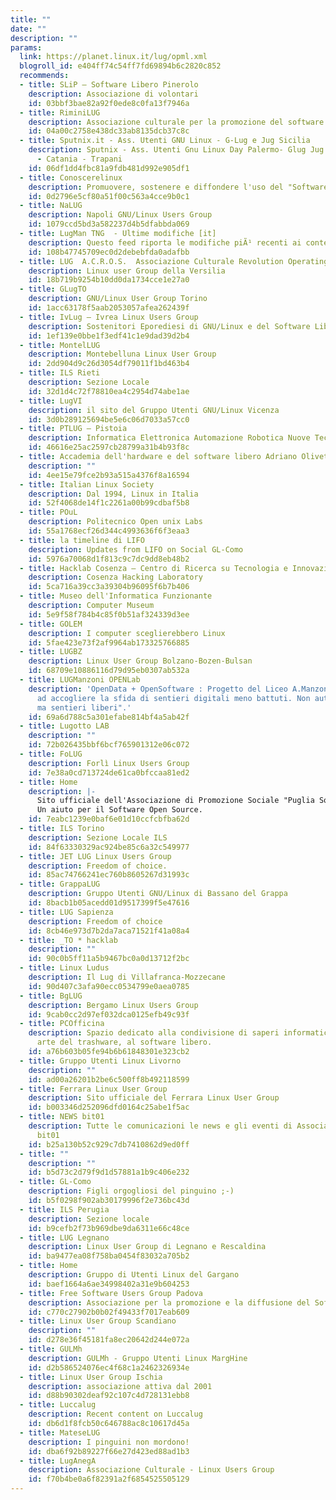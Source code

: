 ```yaml
---
title: ""
date: ""
description: ""
params:
  link: https://planet.linux.it/lug/opml.xml
  blogroll_id: e404ff74c54ff7fd69894b6c2820c852
  recommends:
  - title: SLiP – Software Libero Pinerolo
    description: Associazione di volontari
    id: 03bbf3bae82a92f0ede8c0fa13f7946a
  - title: RiminiLUG
    description: Associazione culturale per la promozione del software libero
    id: 04a00c2758e438dc33ab8135dcb37c8c
  - title: Sputnix.it - Ass. Utenti GNU Linux - G-Lug e Jug Sicilia
    description: Sputnix - Ass. Utenti Gnu Linux Day Palermo- Glug Jug Sicilia - Palermo
      - Catania - Trapani
    id: 06df1dd4fbc81a9fdb481d992e905df1
  - title: Conoscerelinux
    description: Promuovere, sostenere e diffondere l'uso del "Software libero"
    id: 0d2796e5cf80a51f00c563a4cce9b0c1
  - title: NaLUG
    description: Napoli GNU/Linux Users Group
    id: 1079ccd5bd3a582237d4b5dfabbda069
  - title: LugMan TNG  - Ultime modifiche [it]
    description: Questo feed riporta le modifiche piÃ¹ recenti ai contenuti del sito.
    id: 108b47745709ec0d2debebfda0adafbb
  - title: LUG  A.C.R.O.S.  Associazione Culturale Revolution Operating System
    description: Linux user Group della Versilia
    id: 18b719b9254b10dd0da1734cce1e27a0
  - title: GLugTO
    description: GNU/Linux User Group Torino
    id: 1acc63178f5aab2053057afea262439f
  - title: IvLug – Ivrea Linux Users Group
    description: Sostenitori Eporediesi di GNU/Linux e del Software Libero
    id: 1ef139e0bbe1f3edf41c1e9dad39d2b4
  - title: MontelLUG
    description: Montebelluna Linux User Group
    id: 2dd904d9c26d3054df79011f1bd463b4
  - title: ILS Rieti
    description: Sezione Locale
    id: 32d1d4c72f78810ea4c2954d74abe1ae
  - title: LugVI
    description: il sito del Gruppo Utenti GNU/Linux Vicenza
    id: 3d0b289125694be5e6c06d7033a57cc0
  - title: PTLUG – Pistoia
    description: Informatica Elettronica Automazione Robotica Nuove Tecnologie a Pistoia
    id: 46616e25ac2597cb28799a31b4b93f8c
  - title: Accademia dell'hardware e del software libero Adriano Olivetti
    description: ""
    id: 4ee15e79fce2b93a515a4376f8a16594
  - title: Italian Linux Society
    description: Dal 1994, Linux in Italia
    id: 52f4068de14f1c2261a00b99cdbaf5b8
  - title: POuL
    description: Politecnico Open unix Labs
    id: 55a1768ecf26d344c4993636f6f3eaa3
  - title: la timeline di LIFO
    description: Updates from LIFO on Social GL-Como
    id: 5976a70068d1f813c9c7dc9dd8eb48b2
  - title: Hacklab Cosenza – Centro di Ricerca su Tecnologia e Innovazione
    description: Cosenza Hacking Laboratory
    id: 5ca716a39cc3a39304b96095f6b7b406
  - title: Museo dell'Informatica Funzionante
    description: Computer Museum
    id: 5e9f58f784b4c85f0b51af324339d3ee
  - title: GOLEM
    description: I computer sceglierebbero Linux
    id: 5fae423e73f2af9964ab173325766885
  - title: LUGBZ
    description: Linux User Group Bolzano-Bozen-Bulsan
    id: 68709e10886116d79d95eb0307ab532a
  - title: LUGManzoni OPENLab
    description: 'OpenData + OpenSoftware : Progetto del Liceo A.Manzoni Caserta.  "Pronti
      ad accogliere la sfida di sentieri digitali meno battuti. Non autostrade: sentieri,
      ma sentieri liberi".'
    id: 69a6d788c5a301efabe814bf4a5ab42f
  - title: Lugotto LAB
    description: ""
    id: 72b026435bbf6bcf765901312e06c072
  - title: FoLUG
    description: Forlì Linux Users Group
    id: 7e38a0cd713724de61ca0bfccaa81ed2
  - title: Home
    description: |-
      Sito ufficiale dell'Associazione di Promozione Sociale "Puglia Software Open Source - APS" in breve Puglia S.O.S.
      Un aiuto per il Software Open Source.
    id: 7eabc1239e0baf6e01d10ccfcbfba62d
  - title: ILS Torino
    description: Sezione Locale ILS
    id: 84f63330329ac924be85c6a32c549977
  - title: JET LUG Linux Users Group
    description: Freedom of choice.
    id: 85ac74766241ec760b8605267d31993c
  - title: GrappaLUG
    description: Gruppo Utenti GNU/Linux di Bassano del Grappa
    id: 8bacb1b05acedd01d9517399f5e47616
  - title: LUG Sapienza
    description: Freedom of choice
    id: 8cb46e973d7b2da7aca71521f41a08a4
  - title: _TO * hacklab
    description: ""
    id: 90c0b5ff11a5b9467bc0a0d13712f2bc
  - title: Linux Ludus
    description: Il Lug di Villafranca-Mozzecane
    id: 90d407c3afa90ecc0534799e0aea0785
  - title: BgLUG
    description: Bergamo Linux Users Group
    id: 9cab0cc2d97ef032dca0125efb49c93f
  - title: PCOfficina
    description: Spazio dedicato alla condivisione di saperi informatici, alla nobile
      arte del trashware, al software libero.
    id: a76b603b05fe94b6b61848301e323cb2
  - title: Gruppo Utenti Linux Livorno
    description: ""
    id: ad00a26201b2be6c500ff8b492118599
  - title: Ferrara Linux User Group
    description: Sito ufficiale del Ferrara Linux User Group
    id: b003346d252096dfd0164c25abe1f5ac
  - title: NEWS bit01
    description: Tutte le comunicazioni le news e gli eventi di Associazione Culturale
      bit01
    id: b25a130b52c929c7db7410862d9ed0ff
  - title: ""
    description: ""
    id: b5d73c2d79f9d1d57881a1b9c406e232
  - title: GL-Como
    description: Figli orgogliosi del pinguino ;-)
    id: b5f0298f902ab30179996f2e736bc43d
  - title: ILS Perugia
    description: Sezione locale
    id: b9cefb2f73b969dbe9da6311e66c48ce
  - title: LUG Legnano
    description: Linux User Group di Legnano e Rescaldina
    id: ba9477ea08f758ba0454f83032a705b2
  - title: Home
    description: Gruppo di Utenti Linux del Gargano
    id: baef1664a6ae34998402a31e9b604253
  - title: Free Software Users Group Padova
    description: Associazione per la promozione e la diffusione del Software Libero
    id: c770c27902b0b02f49433f7017eab609
  - title: Linux User Group Scandiano
    description: ""
    id: d278e36f45181fa8ec20642d244e072a
  - title: GULMh
    description: GULMh - Gruppo Utenti Linux MargHine
    id: d2b586524076ec4f68c1a2462326934e
  - title: Linux User Group Ischia
    description: associazione attiva dal 2001
    id: d88b90302deaf92c107c4d728131ebb8
  - title: Luccalug
    description: Recent content on Luccalug
    id: db6d1f8fcb50c646788ac8c10617d45a
  - title: MateseLUG
    description: I pinguini non mordono!
    id: dba6f92b89227f66e27d423ed88ad1b3
  - title: LugAnegA
    description: Associazione Culturale - Linux Users Group
    id: f70b4be0a6f82391a2f6854525505129
---
```

